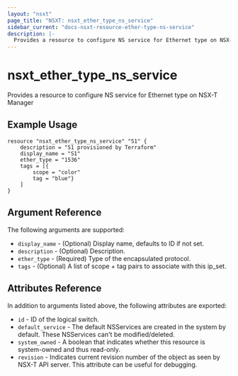 ```yaml
---
layout: "nsxt"
page_title: "NSXT: nsxt_ether_type_ns_service"
sidebar_current: "docs-nsxt-resource-ether-type-ns-service"
description: |-
  Provides a resource to configure NS service for Ethernet type on NSX-T Manager.
---
```


# nsxt_ether_type_ns_service

Provides a resource to configure NS service for Ethernet type on NSX-T Manager

## Example Usage

```hcl
resource "nsxt_ether_type_ns_service" "S1" {
    description = "S1 provisioned by Terraform"
    display_name = "S1"
    ether_type = "1536"
    tags = [{
        scope = "color"
        tag = "blue"}
    ]
}
```

## Argument Reference

The following arguments are supported:

* `display_name` - (Optional) Display name, defaults to ID if not set.
* `description` - (Optional) Description.
* `ether_type` - (Required) Type of the encapsulated protocol.
* `tags` - (Optional) A list of scope + tag pairs to associate with this ip_set.

## Attributes Reference

In addition to arguments listed above, the following attributes are exported:

* `id` - ID of the logical switch.
* `default_service` - The default NSServices are created in the system by default. These NSServices can't be modified/deleted.
* `system_owned` - A boolean that indicates whether this resource is system-owned and thus read-only.
* `revision` - Indicates current revision number of the object as seen by NSX-T API server. This attribute can be useful for debugging.
